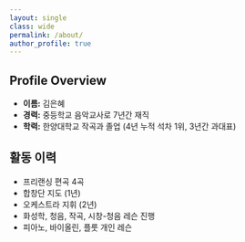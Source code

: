 ```yaml
---
layout: single
class: wide
permalink: /about/
author_profile: true
---
```


## Profile Overview
- **이름:** 김은혜
- **경력:** 중등학교 음악교사로 7년간 재직
- **학력:** 한양대학교 작곡과 졸업 (4년 누적 석차 1위, 3년간 과대표)

## 활동 이력
- 프리랜싱 편곡 4곡
- 합창단 지도 (1년)
- 오케스트라 지휘 (2년)
- 화성학, 청음, 작곡, 시창-청음 레슨 진행
- 피아노, 바이올린, 플룻 개인 레슨
